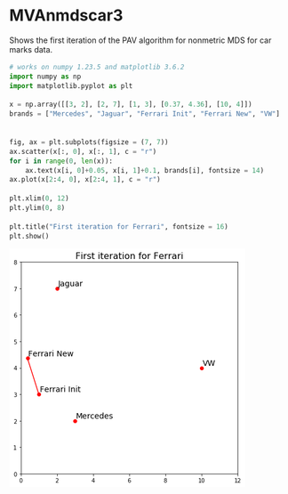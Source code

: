 # MVAnmdscar3
Shows the first iteration of the PAV algorithm for nonmetric MDS for car marks data.

```python
# works on numpy 1.23.5 and matplotlib 3.6.2
import numpy as np
import matplotlib.pyplot as plt

x = np.array([[3, 2], [2, 7], [1, 3], [0.37, 4.36], [10, 4]])
brands = ["Mercedes", "Jaguar", "Ferrari Init", "Ferrari New", "VW"]


fig, ax = plt.subplots(figsize = (7, 7))
ax.scatter(x[:, 0], x[:, 1], c = "r")
for i in range(0, len(x)):
    ax.text(x[i, 0]+0.05, x[i, 1]+0.1, brands[i], fontsize = 14)
ax.plot(x[2:4, 0], x[2:4, 1], c = "r")

plt.xlim(0, 12)
plt.ylim(0, 8)

plt.title("First iteration for Ferrari", fontsize = 16)
plt.show()
```
![MVAnmdscar3](MVAnmdscar3_python.png)